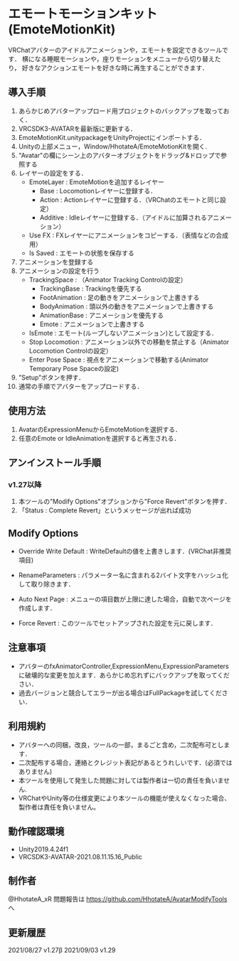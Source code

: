 # エモートモーションキット(EmoteMotionKit)

VRChatアバターのアイドルアニメーションや，エモートを設定できるツールです．
横になる睡眠モーションや，座りモーションをメニューから切り替えたり，
好きなアクションエモートを好きな時に再生することができます．

## 導入手順
1. あらかじめアバターアップロード用プロジェクトのバックアップを取っておく．
2. VRCSDK3-AVATARを最新版に更新する．
3. EmoteMotionKit.unitypackageをUnityProjectにインポートする．
4. Unityの上部メニュー，Window/HhotateA/EmoteMotionKitを開く.
5. "Avatar"の欄にシーン上のアバターオブジェクトをドラッグ&ドロップで参照する
6. レイヤーの設定をする．
    - EmoteLayer : EmoteMotionを追加するレイヤー
        - Base : Locomotionレイヤーに登録する．
        - Action : Actionレイヤーに登録する．（VRChatのエモートと同じ設定）
        - Additive : Idleレイヤーに登録する．（アイドルに加算されるアニメーション）
    - Use FX : FXレイヤーにアニメーションをコピーする．（表情などの合成用）
    - Is Saved : エモートの状態を保存する
7. アニメーションを登録する
8. アニメーションの設定を行う
    - TrackingSpace : （Animator Tracking Controlの設定）
        - TrackingBase : Trackingを優先する
        - FootAnimation : 足の動きをアニメーションで上書きする
        - BodyAnimation : 頭以外の動きをアニメーションで上書きする
        - AnimationBase : アニメーションを優先する
        - Emote : アニメーションで上書きする
    - IsEmote : エモート(ループしないアニメーション)として設定する．
    - Stop Locomotion : アニメーション以外での移動を禁止する（Animator Locomotion Controlの設定）
    - Enter Pose Space : 視点をアニメーションで移動する(Animator Temporary Pose Spaceの設定)
9. ”Setup”ボタンを押す．
10. 通常の手順でアバターをアップロードする．

## 使用方法
1. AvatarのExpressionMenuからEmoteMotionを選択する．
2. 任意のEmote or IdleAnimationを選択すると再生される．

## アンインストール手順
### v1.27以降
 1. 本ツールの"Modify Options"オプションから"Force Revert"ボタンを押す．
 2. 「Status : Complete Revert」というメッセージが出れば成功

## Modify Options
- Override Write Default : WriteDefaultの値を上書きします．(VRChat非推奨項目)
- RenameParameters : パラメーター名に含まれる2バイト文字をハッシュ化して取り除きます．
- Auto Next Page : メニューの項目数が上限に達した場合，自動で次ページを作成します．

- Force Revert : このツールでセットアップされた設定を元に戻します．

## 注意事項
- アバターのfxAnimatorController,ExpressionMenu,ExpressionParametersに破壊的な変更を加えます．あらかじめ忘れずにバックアップを取ってください．
- 過去バージョンと競合してエラーが出る場合はFullPackageを試してください．

## 利用規約
- アバターへの同梱，改良，ツールの一部，まるごと含め，二次配布可とします．
- 二次配布する場合，連絡とクレジット表記があるとうれしいです．(必須ではありません)
- 本ツールを使用して発生した問題に対しては製作者は一切の責任を負いません.
- VRChatやUnity等の仕様変更により本ツールの機能が使えなくなった場合、製作者は責任を負いません。

## 動作確認環境
- Unity2019.4.24f1
- VRCSDK3-AVATAR-2021.08.11.15.16_Public

## 制作者
@HhotateA_xR
問題報告は https://github.com/HhotateA/AvatarModifyTools へ

## 更新履歴
2021/08/27 v1.27β
2021/09/03 v1.29